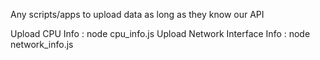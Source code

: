 Any scripts/apps to upload data as long as they know our API

Upload CPU  Info : node cpu_info.js
Upload Network Interface Info : node network_info.js